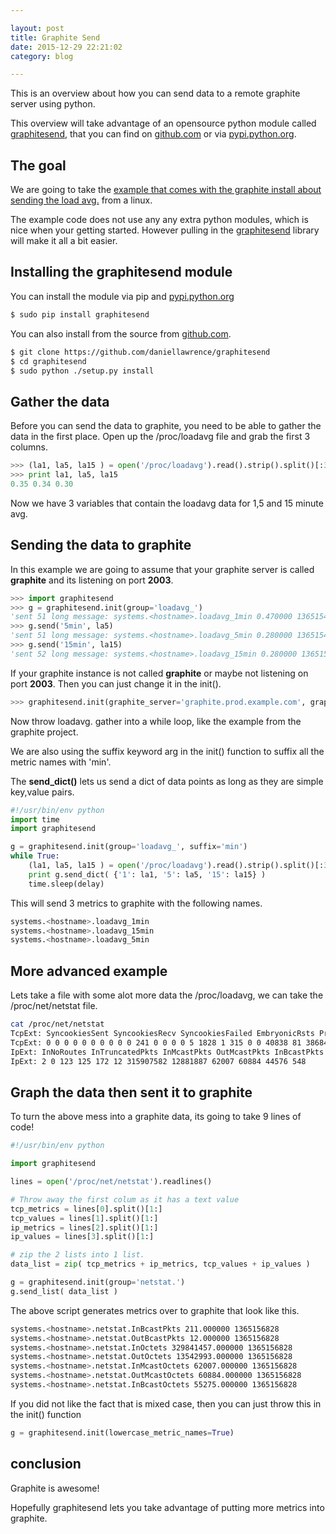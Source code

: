 ```yaml
---

layout: post
title: Graphite Send
date: 2015-12-29 22:21:02
category: blog

---
```


This is an overview about how you can send data to a remote graphite server using python.

This overview will take advantage of an opensource python module called [graphitesend](https://github.com/daniellawrence/graphitesend), that you can find on [github.com](https://github.com/daniellawrence/graphitesend) or via [pypi.python.org](https://pypi.python.org/pypi/graphitesend/).


The goal
----------------

We are going to take the [example that comes with the graphite install about sending the load avg.](https://github.com/graphite-project/graphite-web/blob/master/examples/example-client.py) from a linux.

The example code does not use any any extra python modules, which is nice when your getting started. However pulling in the [graphitesend](https://github.com/daniellawrence/graphitesend) library will make it all a bit easier.


Installing the graphitesend module
------------------------------------
You can install the module via pip and [pypi.python.org](https://pypi.python.org/pypi/graphitesend/)

```sh
$ sudo pip install graphitesend
```

You can also install from the source from [github.com](https://github.com/daniellawrence/graphitesend).

```sh
$ git clone https://github.com/daniellawrence/graphitesend
$ cd graphitesend
$ sudo python ./setup.py install
```

Gather the data
-----------------

Before you can send the data to graphite, you need to be able to gather the data in the first place.
Open up the /proc/loadavg file and grab the first 3 columns. 

```python
>>> (la1, la5, la15 ) = open('/proc/loadavg').read().strip().split()[:3]
>>> print la1, la5, la15
0.35 0.34 0.30
```

Now we have 3 variables that contain the loadavg data for 1,5 and 15 minute avg.

Sending the data to graphite
-----------------------------

In this example we are going to assume that your graphite server is called **graphite** and its listening on port **2003**.

```python
>>> import graphitesend
>>> g = graphitesend.init(group='loadavg_')
'sent 51 long message: systems.<hostname>.loadavg_1min 0.470000 1365154443\n '
>>> g.send('5min', la5)
'sent 51 long message: systems.<hostname>.loadavg_5min 0.280000 1365154469\n '
>>> g.send('15min', la15)
'sent 52 long message: systems.<hostname>.loadavg_15min 0.280000 1365154474\n '
```

If your graphite instance is not called **graphite** or maybe not listening on port **2003**. 
Then you can just change it in the init().

```python
>>> graphitesend.init(graphite_server='graphite.prod.example.com', graphite_port=1234)
```

Now throw loadavg. gather into a while loop, like the example from the graphite project.

We are also using the suffix keyword arg in the init() function to suffix all the metric names with 'min'.

The **send_dict()** lets us send a dict of data points as long as they are simple key,value pairs.

```python
#!/usr/bin/env python
import time
import graphitesend

g = graphitesend.init(group='loadavg_', suffix='min')
while True:
    (la1, la5, la15 ) = open('/proc/loadavg').read().strip().split()[:3]
    print g.send_dict( {'1': la1, '5': la5, '15': la15} )
    time.sleep(delay)
```

This will send 3 metrics to graphite with the following names.

```sh
systems.<hostname>.loadavg_1min
systems.<hostname>.loadavg_15min
systems.<hostname>.loadavg_5min
```



More advanced example
---------------------

Lets take a file with some alot more data the /proc/loadavg, we can take the /proc/net/netstat file.

```sh
cat /proc/net/netstat
TcpExt: SyncookiesSent SyncookiesRecv SyncookiesFailed EmbryonicRsts PruneCalled RcvPruned OfoPruned OutOfWindowIcmps LockDroppedIcmps ArpFilter TW TWRecycled TWKilled PAWSPassive PAWSActive PAWSEstab DelayedACKs DelayedACKLocked DelayedACKLost ListenOverflows ListenDrops TCPPrequeued TCPDirectCopyFromBacklog TCPDirectCopyFromPrequeue TCPPrequeueDropped TCPHPHits TCPHPHitsToUser TCPPureAcks TCPHPAcks TCPRenoRecovery TCPSackRecovery TCPSACKReneging TCPFACKReorder TCPSACKReorder TCPRenoReorder TCPTSReorder TCPFullUndo TCPPartialUndo TCPDSACKUndo TCPLossUndo TCPLostRetransmit TCPRenoFailures TCPSackFailures TCPLossFailures TCPFastRetrans TCPForwardRetrans TCPSlowStartRetrans TCPTimeouts TCPRenoRecoveryFail TCPSackRecoveryFail TCPSchedulerFailed TCPRcvCollapsed TCPDSACKOldSent TCPDSACKOfoSent TCPDSACKRecv TCPDSACKOfoRecv TCPAbortOnSyn TCPAbortOnData TCPAbortOnClose TCPAbortOnMemory TCPAbortOnTimeout TCPAbortOnLinger TCPAbortFailed TCPMemoryPressures TCPSACKDiscard TCPDSACKIgnoredOld TCPDSACKIgnoredNoUndo TCPSpuriousRTOs TCPMD5NotFound TCPMD5Unexpected TCPSackShifted TCPSackMerged TCPSackShiftFallback TCPBacklogDrop TCPMinTTLDrop TCPDeferAcceptDrop IPReversePathFilter TCPTimeWaitOverflow TCPReqQFullDoCookies TCPReqQFullDrop TCPRetransFail TCPRcvCoalesce
TcpExt: 0 0 0 0 0 0 0 0 0 0 241 0 0 0 0 5 1828 1 315 0 0 40838 81 38684878 0 141783 22891 3477 2855 0 2 0 0 0 0 0 0 0 0 57 0 0 0 0 2 0 14 92 0 0 1 0 357 10 47 0 0 53 60 0 4 0 0 0 0 0 6 0 0 0 0 0 32 0 0 16 0 0 0 0 0 41419
IpExt: InNoRoutes InTruncatedPkts InMcastPkts OutMcastPkts InBcastPkts OutBcastPkts InOctets OutOctets InMcastOctets OutMcastOctets InBcastOctets OutBcastOctets
IpExt: 2 0 123 125 172 12 315907582 12881887 62007 60884 44576 548
```

Graph the data then sent it to graphite
----------------------------------------

To turn the above mess into a graphite data, its going to take 9 lines of code!

```python
#!/usr/bin/env python

import graphitesend

lines = open('/proc/net/netstat').readlines()

# Throw away the first colum as it has a text value
tcp_metrics = lines[0].split()[1:]
tcp_values = lines[1].split()[1:]
ip_metrics = lines[2].split()[1:]
ip_values = lines[3].split()[1:]

# zip the 2 lists into 1 list.
data_list = zip( tcp_metrics + ip_metrics, tcp_values + ip_values )

g = graphitesend.init(group='netstat.')
g.send_list( data_list )
```

The above script generates metrics over to graphite that look like this.

```sh
systems.<hostname>.netstat.InBcastPkts 211.000000 1365156828
systems.<hostname>.netstat.OutBcastPkts 12.000000 1365156828
systems.<hostname>.netstat.InOctets 329841457.000000 1365156828
systems.<hostname>.netstat.OutOctets 13542993.000000 1365156828
systems.<hostname>.netstat.InMcastOctets 62007.000000 1365156828
systems.<hostname>.netstat.OutMcastOctets 60884.000000 1365156828
systems.<hostname>.netstat.InBcastOctets 55275.000000 1365156828
```

If you did not like the fact that is mixed case, then you can just throw this in the init() function

```python
g = graphitesend.init(lowercase_metric_names=True)
```

conclusion
----------

Graphite is awesome! 

Hopefully graphitesend lets you take advantage of putting more metrics into graphite.

